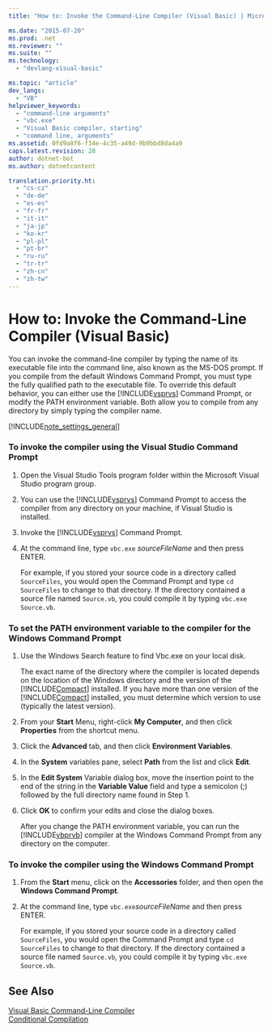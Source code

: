 ```yaml
---
title: "How to: Invoke the Command-Line Compiler (Visual Basic) | Microsoft Docs"

ms.date: "2015-07-20"
ms.prod: .net
ms.reviewer: ""
ms.suite: ""
ms.technology: 
  - "devlang-visual-basic"

ms.topic: "article"
dev_langs: 
  - "VB"
helpviewer_keywords: 
  - "command-line arguments"
  - "vbc.exe"
  - "Visual Basic compiler, starting"
  - "command line, arguments"
ms.assetid: 0fd9a8f6-f34e-4c35-a49d-9b9bbd8da4a9
caps.latest.revision: 28
author: dotnet-bot
ms.author: dotnetcontent

translation.priority.ht: 
  - "cs-cz"
  - "de-de"
  - "es-es"
  - "fr-fr"
  - "it-it"
  - "ja-jp"
  - "ko-kr"
  - "pl-pl"
  - "pt-br"
  - "ru-ru"
  - "tr-tr"
  - "zh-cn"
  - "zh-tw"
---
```

# How to: Invoke the Command-Line Compiler (Visual Basic)
You can invoke the command-line compiler by typing the name of its executable file into the command line, also known as the MS-DOS prompt. If you compile from the default Windows Command Prompt, you must type the fully qualified path to the executable file. To override this default behavior, you can either use the [!INCLUDE[vsprvs](../../../csharp/includes/vsprvs_md.md)] Command Prompt, or modify the PATH environment variable. Both allow you to compile from any directory by simply typing the compiler name.  
  
[!INCLUDE[note_settings_general](../../../csharp/language-reference/compiler-messages/includes/note_settings_general_md.md)]  
  
### To invoke the compiler using the Visual Studio Command Prompt  
  
1.  Open the Visual Studio Tools program folder within the Microsoft Visual Studio program group.  
  
2.  You can use the [!INCLUDE[vsprvs](../../../csharp/includes/vsprvs_md.md)] Command Prompt to access the compiler from any directory on your machine, if Visual Studio is installed.  
  
3.  Invoke the [!INCLUDE[vsprvs](../../../csharp/includes/vsprvs_md.md)] Command Prompt.  
  
4.  At the command line, type `vbc.exe` *sourceFileName* and then press ENTER.  
  
     For example, if you stored your source code in a directory called `SourceFiles`, you would open the Command Prompt and type `cd SourceFiles` to change to that directory. If the directory contained a source file named `Source.vb`, you could compile it by typing `vbc.exe Source.vb`.  
  
### To set the PATH environment variable to the compiler for the Windows Command Prompt  
  
1.  Use the Windows Search feature to find Vbc.exe on your local disk.  
  
     The exact name of the directory where the compiler is located depends on the location of the Windows directory and the version of the [!INCLUDE[Compact](../../../visual-basic/reference/command-line-compiler/includes/compact_md.md)] installed. If you have more than one version of the [!INCLUDE[Compact](../../../visual-basic/reference/command-line-compiler/includes/compact_md.md)] installed, you must determine which version to use (typically the latest version).  
  
2.  From your **Start** Menu, right-click **My Computer**, and then click **Properties** from the shortcut menu.  
  
3.  Click the **Advanced** tab, and then click **Environment Variables**.  
  
4.  In the **System** variables pane, select **Path** from the list and click **Edit**.  
  
5.  In the **Edit System** Variable dialog box, move the insertion point to the end of the string in the **Variable Value** field and type a semicolon (;) followed by the full directory name found in Step 1.  
  
6.  Click **OK** to confirm your edits and close the dialog boxes.  
  
     After you change the PATH environment variable, you can run the [!INCLUDE[vbprvb](../../../csharp/programming-guide/concepts/linq/includes/vbprvb_md.md)] compiler at the Windows Command Prompt from any directory on the computer.  
  
### To invoke the compiler using the Windows Command Prompt  
  
1.  From the **Start** menu, click on the **Accessories** folder, and then open the **Windows Command Prompt**.  
  
2.  At the command line, type `vbc.exe`*sourceFileName* and then press ENTER.  
  
     For example, if you stored your source code in a directory called `SourceFiles`, you would open the Command Prompt and type `cd SourceFiles` to change to that directory. If the directory contained a source file named `Source.vb`, you could compile it by typing `vbc.exe Source.vb`.  
  
## See Also  
 [Visual Basic Command-Line Compiler](../../../visual-basic/reference/command-line-compiler/index.md)   
 [Conditional Compilation](../../../visual-basic/programming-guide/program-structure/conditional-compilation.md)